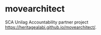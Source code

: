 # movearchitect
SCA Unilag Accountability partner project
 https://heritagealabi.github.io/movearchitect/.
